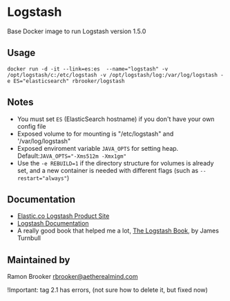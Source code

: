 Logstash  
========

Base Docker image to run Logstash version 1.5.0



Usage
-----
```
docker run -d -it --link=es:es  --name="logstash" -v /opt/logstash/c:/etc/logstash -v /opt/logstash/log:/var/log/logstash -e ES="elasticsearch" rbrooker/logstash
```

Notes
-----

* You must set ``ES`` (ElasticSearch hostname) if you don't have your own config file
* Exposed volume to for mounting is "/etc/logstash" and '/var/log/logstash"
* Exposed enviroment variable ``JAVA_OPTS`` for setting heap. Default:``JAVA_OPTS="-Xms512m -Xmx1gm"``
* Use the `` -e REBUILD=1 `` if the directory structure for volumes is already set, and a new container is needed with different flags (such as ``--restart="always"``) 


Documentation 
-------------

* [Elastic.co Logstash Product Site](https://www.elastic.co/products/logstash)
* [Logstash Documentation](https://www.elastic.co/guide/en/logstash/current/index.html)
* A really good book that helped me a lot, [The Logstash Book](http://www.logstashbook.com/), by James Turnbull


Maintained by 
-------------

Ramon Brooker <rbrooker@aetherealmind.com>



!Important: tag 2.1 has errors, (not sure how to delete it, but fixed now) 



